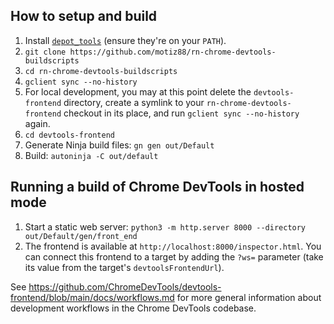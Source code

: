 ## How to setup and build

1. Install [`depot_tools`](https://commondatastorage.googleapis.com/chrome-infra-docs/flat/depot_tools/docs/html/depot_tools_tutorial.html#_setting_up) (ensure they're on your `PATH`).
2. `git clone https://github.com/motiz88/rn-chrome-devtools-buildscripts`
3. `cd rn-chrome-devtools-buildscripts`
4. `gclient sync --no-history`
5. For local development, you may at this point delete the `devtools-frontend` directory, create a symlink to your `rn-chrome-devtools-frontend` checkout in its place, and run `gclient sync --no-history` again.
6. `cd devtools-frontend`
7. Generate Ninja build files: `gn gen out/Default`
8. Build: `autoninja -C out/default`

## Running a build of Chrome DevTools in hosted mode

1. Start a static web server: `python3 -m http.server 8000 --directory out/Default/gen/front_end`
2. The frontend is available at `http://localhost:8000/inspector.html`. You can connect this frontend to a target by adding the `?ws=` parameter (take its value from the target's `devtoolsFrontendUrl`).

See https://github.com/ChromeDevTools/devtools-frontend/blob/main/docs/workflows.md for more general information about development workflows in the Chrome DevTools codebase.
